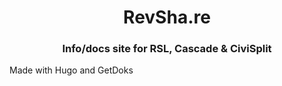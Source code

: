 <h1 align="center">
  RevSha.re
</h1>

<h3 align="center">
  Info/docs site for RSL, Cascade & CiviSplit
</h3>

<p>Made with Hugo and GetDoks</p>
